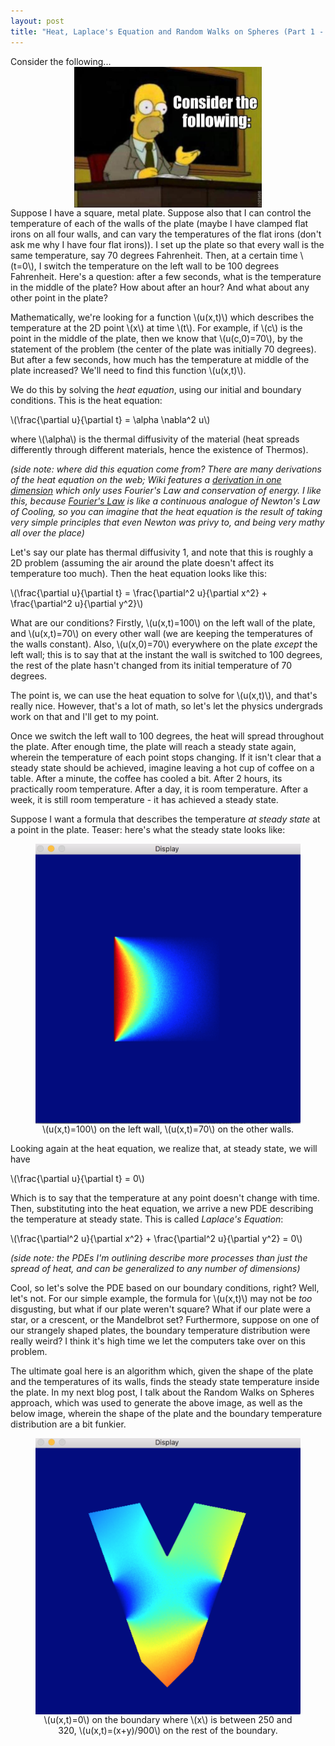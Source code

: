 ```yaml
---
layout: post
title: "Heat, Laplace's Equation and Random Walks on Spheres (Part 1 - the physics)"
---
```


<script type="text/javascript"
    src="http://cdn.mathjax.org/mathjax/latest/MathJax.js?config=TeX-AMS-MML_HTMLorMML">
</script>

Consider the following...
<img style="margin:0px auto;display:block;width:300px;" src="/images/kak/consider.jpg" />
Suppose I have a square, metal plate. Suppose also that I can control the temperature of each of the walls of the plate (maybe I have clamped flat irons on all four walls, and can vary the temperatures of the flat irons (don't ask me why I have four flat irons)). I set up the plate so that every wall is the same temperature, say 70 degrees Fahrenheit. Then, at a certain time \\(t=0\\), I switch the temperature on the left wall to be 100 degrees Fahrenheit. Here's a question: after a few seconds, what is the temperature in the middle of the plate? How about after an hour? And what about any other point in the plate?

Mathematically, we're looking for a function \\(u(x,t)\\) which describes the temperature at the 2D point \\(x\\) at time \\(t\\). For example, if \\(c\\) is the point in the middle of the plate, then we know that \\(u(c,0)=70\\), by the statement of the problem (the center of the plate was initially 70 degrees). But after a few seconds, how much has the temperature at middle of the plate increased? We'll need to find this function \\(u(x,t)\\).

We do this by solving the *heat equation*, using our initial and boundary conditions. This is the heat equation:

\\(\frac{\partial u}{\partial t} = \alpha \nabla^2 u\\)

where \\(\alpha\\) is the thermal diffusivity of the material (heat spreads differently through different materials, hence the existence of Thermos).

*(side note: where did this equation come from? There are many derivations of the heat equation on the web; Wiki features a [derivation in one dimension](https://en.wikipedia.org/wiki/Heat_equation#Derivation_in_one_dimension) which only uses Fourier's Law and conservation of energy. I like this, because [Fourier's Law](https://en.wikipedia.org/wiki/Thermal_conduction#Fourier.27s_law) is like a continuous analogue of Newton's Law of Cooling, so you can imagine that the heat equation is the result of taking very simple principles that even Newton was privy to, and being very mathy all over the place)*



Let's say our plate has thermal diffusivity 1, and note that this is roughly a 2D problem (assuming the air around the plate doesn't affect its temperature too much). Then the heat equation looks like this:

\\(\frac{\partial u}{\partial t} = \frac{\partial^2 u}{\partial x^2} + \frac{\partial^2 u}{\partial y^2}\\)

What are our conditions? Firstly, \\(u(x,t)=100\\) on the left wall of the plate, and \\(u(x,t)=70\\) on every other wall (we are keeping the temperatures of the walls constant). Also, \\(u(x,0)=70\\) everywhere on the plate *except* the left wall; this is to say that at the instant the wall is switched to 100 degrees, the rest of the plate hasn't changed from its initial temperature of 70 degrees.

The point is, we can use the heat equation to solve for \\(u(x,t)\\), and that's really nice. However, that's a lot of math, so let's let the physics undergrads work on that and I'll get to my point. 

Once we switch the left wall to 100 degrees, the heat will spread throughout the plate. After enough time, the plate will reach a steady state again, wherein the temperature of each point stops changing. If it isn't clear that a steady state should be achieved, imagine leaving a hot cup of coffee on a table. After a minute, the coffee has cooled a bit. After 2 hours, its practically room temperature. After a day, it is room temperature. After a week, it is still room temperature - it has achieved a steady state. 

Suppose I want a formula that describes the temperature *at steady state* at a point in the plate. Teaser: here's what the steady state looks like:
<figure>
<a href="/images/kak/square1.png">
<img style="margin:0px auto;display:block;width:600px;" src="/images/kak/square1.png" />
</a>
<figcaption style="text-align:center" >\(u(x,t)=100\) on the left wall,  \(u(x,t)=70\) on the other walls.</figcaption>
</figure>


Looking again at the heat equation, we realize that, at steady state, we will have 

\\(\frac{\partial u}{\partial t} = 0\\)

Which is to say that the temperature at any point doesn't change with time. Then, substituting into the heat equation, we arrive a new PDE describing the temperature at steady state. This is called *Laplace's Equation*:

\\(\frac{\partial^2 u}{\partial x^2} + \frac{\partial^2 u}{\partial y^2} = 0\\)

*(side note: the PDEs I'm outlining describe more processes than just the spread of heat, and can be generalized to any number of dimensions)*

Cool, so let's solve the PDE  based on our boundary conditions, right? Well, let's not. For our simple example, the formula for \\(u(x,t)\\) may not be *too* disgusting, but what if our plate weren't square? What if our plate were a star, or a crescent, or the Mandelbrot set? Furthermore, suppose on one of our strangely shaped plates, the boundary temperature distribution were really weird? I think it's high time we let the computers take over on this problem. 

The ultimate goal here is an algorithm which, given the shape of the plate and the temperatures of its walls, finds the steady state temperature inside the plate. In my next blog post, I talk about the Random Walks on Spheres approach, which was used to generate the above image, as well as the below image, wherein the shape of the plate and the boundary temperature distribution are a bit funkier.


<figure>
<a href="/images/kak/v.png">
<img style="margin:0px auto;display:block;width:600px;" src="/images/kak/v.png" />
</a>
<figcaption style="text-align:center" >\(u(x,t)=0\) on the boundary where \(x\) is between 250 and 320,  \(u(x,t)=(x+y)/900\) on the rest of the boundary.</figcaption>
</figure>



